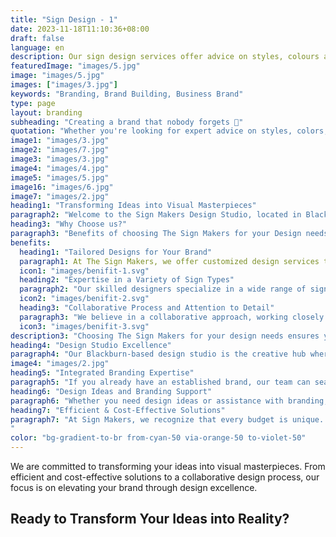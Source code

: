 ```yaml
---
title: "Sign Design - 1"
date: 2023-11-18T11:10:36+08:00
draft: false
language: en
description: Our sign design services offer advice on styles, colours and typefaces. We are also happy to help in design and branding ideas.
featuredImage: "images/5.jpg"
image: "images/5.jpg"
images: ["images/3.jpg"]
keywords: "Branding, Brand Building, Business Brand"
type: page
layout: branding
subheading: "Creating a brand that nobody forgets 💅"
quotation: "Whether you're looking for expert advice on styles, colors, and typefaces or need assistance with design ideas and branding, our team is here to bring your vision to life."
image1: "images/3.jpg"
image2: "images/7.jpg"
image3: "images/3.jpg"
image4: "images/4.jpg"
image5: "images/5.jpg"
image16: "images/6.jpg"
image7: "images/2.jpg"
heading1: "Transforming Ideas into Visual Masterpieces"
paragraph2: "Welcome to the Sign Makers Design Studio, located in Blackburn. Our studio boasts a qualified and experienced graphic design team dedicated to offering a wide array of design services. Whether you're looking for expert advice on styles, colors, and typefaces or need assistance with design ideas and branding, our team is here to bring your vision to life."
heading3: "Why Choose us?"
paragraph3: "Benefits of choosing The Sign Makers for your Design needs"
benefits:
  heading1: "Tailored Designs for Your Brand"
  paragraph1: At The Sign Makers, we offer customized design services that reflect your brand’s unique identity. Whether you need eye-catching logos, bold storefront signs, or informative interior displays, our team creates designs that communicate your message effectively and leave a lasting impression on your audience."
  icon1: "images/benifit-1.svg"
  heading2: "Expertise in a Variety of Sign Types"
  paragraph2: "Our skilled designers specialize in a wide range of sign types, from outdoor banners and window graphics to wayfinding and safety signage. We understand the unique requirements of different sign applications and ensure that each design is suited to its purpose, environment, and audience."
  icon2: "images/benifit-2.svg"
  heading3: "Collaborative Process and Attention to Detail"
  paragraph3: "We believe in a collaborative approach, working closely with our clients to understand their needs and vision. From concept to completion, our team pays attention to every detail, ensuring that the final product not only meets but exceeds expectations. The result is a professionally designed sign that perfectly aligns with your business goals."
  icon3: "images/benifit-3.svg"
description3: "Choosing The Sign Makers for your design needs ensures you get high-quality, tailored solutions that truly reflect your brand’s identity. Our experienced team specializes in creating a wide range of signs, from striking storefront displays to informative interior graphics, all designed to communicate your message clearly and effectively. We work closely with you through a collaborative process to understand your specific requirements and goals, delivering custom designs that stand out and make an impact. With a focus on creativity, precision, and client satisfaction, The Sign Makers are committed to providing designs that enhance your brand and help your business succeed."
heading4: "Design Studio Excellence"
paragraph4: "Our Blackburn-based design studio is the creative hub where ideas take shape. With a team of qualified and experienced graphic designers, we offer a diverse range of design services to meet your every need. From conceptualization to execution, our designers are committed to delivering visual masterpieces that exceed your expectations."
image4: "images/2.jpg"
heading5: "Integrated Branding Expertise"
paragraph5: "If you already have an established brand, our team can seamlessly integrate design work with your corporate styling and brand guidelines. We provide valuable advice on maintaining design consistency while elevating your visual identity."
heading6: "Design Ideas and Branding Support"
paragraph6: "Whether you need design ideas or assistance with branding, our team is ready to collaborate and bring fresh perspectives to the table. We thrive on turning creative challenges into opportunities, ensuring your designs stand out in the competitive landscape."
heading7: "Efficient & Cost-Effective Solutions"
paragraph7: "At Sign Makers, we recognize that every budget is unique. Our commitment is to work with you, understanding your budget constraints, and finding the most cost-effective solutions without compromising on quality.
"
color: "bg-gradient-to-br from-cyan-50 via-orange-50 to-violet-50"
---
```


We are committed to transforming your ideas into visual masterpieces. From efficient and cost-effective solutions to a collaborative design process, our focus is on elevating your brand through design excellence.

## Ready to Transform Your Ideas into Reality?